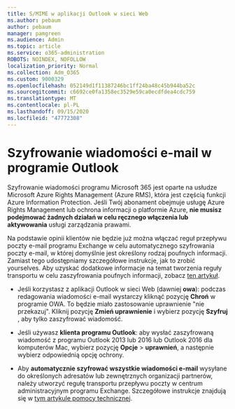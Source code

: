 ```yaml
---
title: S/MIME w aplikacji Outlook w sieci Web
ms.author: pebaum
author: pebaum
manager: pamgreen
ms.audience: Admin
ms.topic: article
ms.service: o365-administration
ROBOTS: NOINDEX, NOFOLLOW
localization_priority: Normal
ms.collection: Adm_O365
ms.custom: 9000329
ms.openlocfilehash: 052149d1f11387246bc1ff24ba48c45b944ba52c
ms.sourcegitcommit: c6692ce0fa1358ec3529e59ca0ecdfdea4cdc759
ms.translationtype: MT
ms.contentlocale: pl-PL
ms.lasthandoff: 09/15/2020
ms.locfileid: "47772308"
---
```

# <a name="encrypt-email-messages-in-outlook"></a>Szyfrowanie wiadomości e-mail w programie Outlook

Szyfrowanie wiadomości programu Microsoft 365 jest oparte na usłudze Microsoft Azure Rights Management (Azure RMS), która jest częścią funkcji Azure Information Protection. Jeśli Twój abonament obejmuje usługę Azure Rights Management lub ochrona informacji o platformie Azure, **nie musisz podejmować żadnych działań w celu ręcznego włączenia lub aktywowania** usługi zarządzania prawami.

Na podstawie opinii klientów nie będzie już można włączać reguł przepływu poczty e-mail programu Exchange w celu automatycznego szyfrowania poczty e-mail, w której domyślnie jest określony rodzaj poufnych informacji. Zamiast tego udostępniamy szczegółowe instrukcje, jak to zrobić yourselves. Aby uzyskać dodatkowe informacje na temat tworzenia reguły transportu w celu zaszyfrowania poufnych informacji, zobacz [ten artykuł](https://aka.ms/OmeEtr).

- Jeśli korzystasz z aplikacji Outlook w sieci Web (dawniej **owa**): podczas redagowania wiadomości e-mail wystarczy kliknąć pozycję **Chroń** w programie OWA. To będzie miało zastosowanie uprawnienie "nie przekazuj". Kliknij pozycję **Zmień uprawnienie** i wybierz pozycję **Szyfruj** , aby tylko zaszyfrować wiadomość.

- Jeśli używasz **klienta programu Outlook**: aby wysłać zaszyfrowaną wiadomość z programu Outlook 2013 lub 2016 lub Outlook 2016 dla komputerów Mac, wybierz pozycję **Opcje**  >  **uprawnień**, a następnie wybierz odpowiednią opcję ochrony.

- Aby **automatycznie szyfrować wszystkie wiadomości e-mail** wysyłane do określonych adresatów lub zewnętrznych organizacji partnerów, należy utworzyć regułę transportu przepływu poczty w centrum administracyjnym programu Exchange. Szczegółowe instrukcje znajdują się w [tym artykule pomocy technicznej](https://docs.microsoft.com/microsoft-365/compliance/define-mail-flow-rules-to-encrypt-email#create-mail-flow-rules-to-encrypt-email-messages-with-the-new-ome-capabilities).

